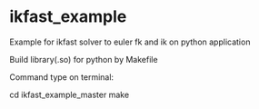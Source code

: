 # ikfast_example
Example for ikfast solver to euler fk and ik on python application

Build library(.so) for python by Makefile

Command type on terminal:

  cd ikfast_example_master
  make
